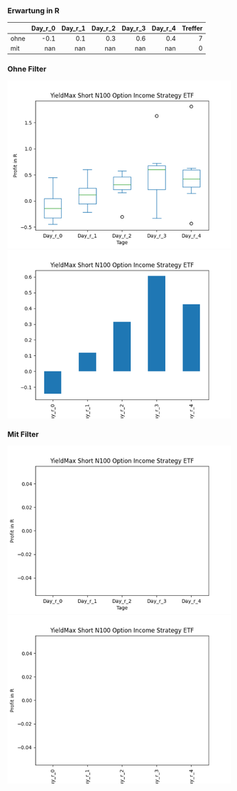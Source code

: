 ### Erwartung in R
|      |   Day_r_0 |   Day_r_1 |   Day_r_2 |   Day_r_3 |   Day_r_4 |   Treffer |
|:-----|----------:|----------:|----------:|----------:|----------:|----------:|
| ohne |      -0.1 |       0.1 |       0.3 |       0.6 |       0.4 |         7 |
| mit  |     nan   |     nan   |     nan   |     nan   |     nan   |         0 |

### Ohne Filter
![image info](./data/YQQQ_box_all.png)
![image info](./data/YQQQ_median_all.png)

### Mit Filter
![image info](./data/YQQQ_box_filtered.png)
![image info](./data/YQQQ_median_filtered.png)